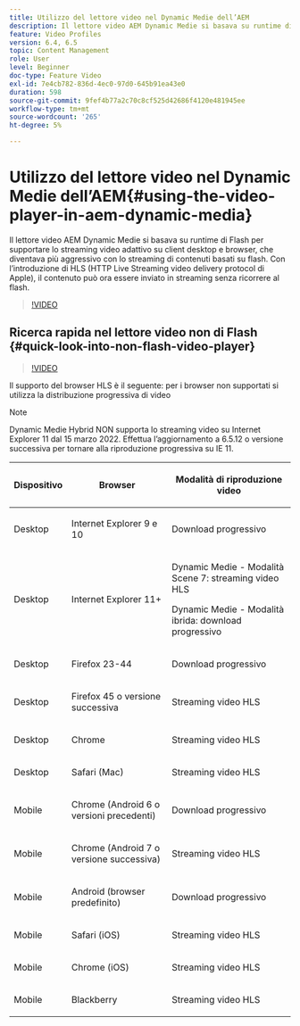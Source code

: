 ```yaml
---
title: Utilizzo del lettore video nel Dynamic Medie dell’AEM
description: Il lettore video AEM Dynamic Medie si basava su runtime di Flash per supportare lo streaming video adattivo su client desktop e browser, che diventava più aggressivo con lo streaming di contenuti basati su flash. Con l’introduzione di HLS (HTTP Live Streaming video delivery protocol di Apple), il contenuto può ora essere inviato in streaming senza ricorrere al flash.
feature: Video Profiles
version: 6.4, 6.5
topic: Content Management
role: User
level: Beginner
doc-type: Feature Video
exl-id: 7e4cb782-836d-4ec0-97d0-645b91ea43e0
duration: 598
source-git-commit: 9fef4b77a2c70c8cf525d42686f4120e481945ee
workflow-type: tm+mt
source-wordcount: '265'
ht-degree: 5%

---
```



# Utilizzo del lettore video nel Dynamic Medie dell’AEM{#using-the-video-player-in-aem-dynamic-media}

Il lettore video AEM Dynamic Medie si basava su runtime di Flash per supportare lo streaming video adattivo su client desktop e browser, che diventava più aggressivo con lo streaming di contenuti basati su flash. Con l’introduzione di HLS (HTTP Live Streaming video delivery protocol di Apple), il contenuto può ora essere inviato in streaming senza ricorrere al flash.

>[!VIDEO](https://video.tv.adobe.com/v/16791?quality=12&learn=on)

## Ricerca rapida nel lettore video non di Flash {#quick-look-into-non-flash-video-player}

>[!VIDEO](https://video.tv.adobe.com/v/17429?quality=12&learn=on)

Il supporto del browser HLS è il seguente: per i browser non supportati si utilizza la distribuzione progressiva di video

>[!NOTE]
>
> Dynamic Medie Hybrid NON supporta lo streaming video su Internet Explorer 11 dal 15 marzo 2022. Effettua l’aggiornamento a 6.5.12 o versione successiva per tornare alla riproduzione progressiva su IE 11.

<table> 
 <thead> 
  <tr> 
   <th> <p>Dispositivo</p> </th>
   <th> <p>Browser</p> </th>
   <th > <p>Modalità di riproduzione video</p> </th>
  </tr>
 </thead>
 <tbody>
  <tr> 
   <td> <p>Desktop</p> </td>
   <td> <p>Internet Explorer 9 e 10</p> </td>
   <td> <p>Download progressivo</p> </td>
  </tr>
  <tr>
   <td> <p>Desktop</p> </td>
   <td> <p>Internet Explorer 11+</p> </td>
   <td> <p>Dynamic Medie - Modalità Scene 7: streaming video HLS</p> 
        <p>Dynamic Medie - Modalità ibrida: download progressivo</p>
   </td>
  </tr>
  <tr>
   <td> <p>Desktop</p> </td>
   <td> <p>Firefox 23-44</p> </td>
   <td> <p>Download progressivo</p> </td>
  </tr>
  <tr> 
   <td> <p>Desktop</p> </td>
   <td> <p>Firefox 45 o versione successiva</p> </td>
   <td> <p>Streaming video HLS</p> </td>
  </tr>
  <tr> 
   <td> <p>Desktop</p> </td>
   <td> <p>Chrome</p> </td>
   <td> <p>Streaming video HLS</p> </td>
  </tr>
  <tr> 
   <td> <p>Desktop</p> </td>
   <td> <p>Safari (Mac)</p> </td>
   <td> <p>Streaming video HLS</p> </td>
  </tr>
  <tr> 
   <td> <p>Mobile</p> </td>
   <td> <p>Chrome (Android 6 o versioni precedenti)</p> </td>
   <td> <p>Download progressivo</p> </td>
  </tr>
  <tr> 
   <td> <p>Mobile</p> </td>
   <td> <p>Chrome (Android 7 o versione successiva)</p> </td>
   <td> <p>Streaming video HLS</p> </td>
  </tr>
  <tr> 
   <td> <p>Mobile</p> </td>
   <td> <p>Android (browser predefinito)</p> </td>
   <td> <p>Download progressivo</p> </td>
  </tr>
  <tr> 
   <td> <p>Mobile</p> </td>
   <td> <p>Safari (iOS)</p> </td>
   <td> <p>Streaming video HLS</p> </td>
  </tr>
  <tr> 
   <td> <p>Mobile</p> </td>
   <td> <p>Chrome (iOS)</p> </td>
   <td> <p>Streaming video HLS</p> </td>
  </tr>
  <tr> 
   <td> <p>Mobile</p> </td>
   <td> <p>Blackberry</p> </td>
   <td> <p>Streaming video HLS</p> </td>
  </tr>
 </tbody>
</table>
